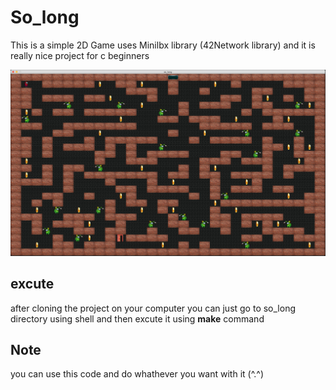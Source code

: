 # So_long
This is a simple 2D Game uses Minilbx library (42Network library) and it is really nice project for c beginners 

<img src="Screen Shot 2022-02-08 at 4.47.33 PM.png" />

## excute
after cloning the project on your computer you can just go to so_long directory using shell and then excute it using <b>make</b> command

## Note
you can use this code and do whathever you want with it (^.^)

